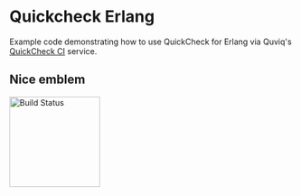 # Quickcheck Erlang

Example code demonstrating how to use QuickCheck for Erlang via
Quviq's [QuickCheck CI](http://quickcheck-ci.com) service.

## Nice emblem

[<img src="http://quickcheck-ci.com/p/kfl/quickcheck-erlang.png" alt="Build Status" width="160px">](http://quickcheck-ci.com/p/kfl/quickcheck-erlang)

